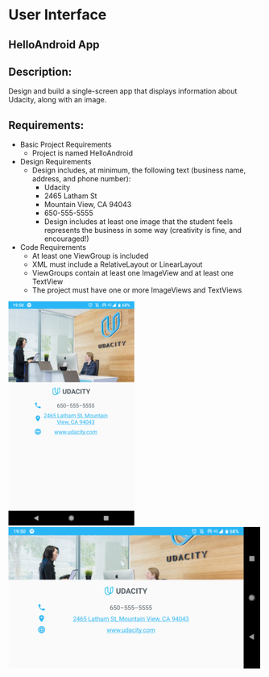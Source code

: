 # User Interface

## HelloAndroid App

## Description: 
Design and build a single-screen app that displays information about Udacity, along with an image.

## Requirements:
* Basic Project Requirements
  * Project is named HelloAndroid
* Design Requirements
  * Design includes, at minimum, the following text (business name, address, and phone number):
    * Udacity
    * 2465 Latham St
    * Mountain View, CA 94043
    * 650-555-5555
    * Design includes at least one image that the student feels represents the business in some way (creativity is fine, and encouraged!)
* Code Requirements
  * At least one ViewGroup is included
  * XML must include a RelativeLayout or LinearLayout
  * ViewGroups contain at least one ImageView and at least one TextView
  * The project must have one or more ImageViews and TextViews

<img src="https://github.com/Limmonica/HelloAndroid/blob/master/Udacity-BusinessCardApp-P.png"  width="250" height="">
<img src="https://github.com/Limmonica/HelloAndroid/blob/master/Udacity-BusinessCardApp-L.png.png"  width="500" height="">
